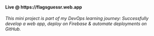 <h4>Live @ https://flagsguessr.web.app</h4>

<h6>This mini project is part of my DevOps learning journey: Successfully develop a web app, deploy on Firebase & automate deployments on GitHub.</h6>